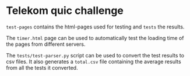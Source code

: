 # Telekom quic challenge
`test-pages` contains the html-pages used for testing and `tests` the results.

The `timer.html` page can be used to automatically test the loading time of the pages from different servers.

The `tests/test-parser.py` script can be used to convert the test results to csv files. It also generates a `total.csv` file containing the average results from all the tests it converted.
